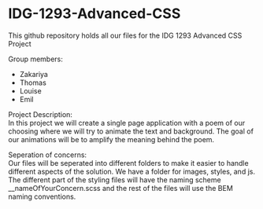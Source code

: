 # IDG-1293-Advanced-CSS
This github repository holds all our files for the IDG 1293 Advanced CSS Project 

Group members:
* Zakariya 
* Thomas
* Louise
* Emil

Project Description:       
      In this project we will create a single page application with a poem of our choosing where we will try to animate the text and background. The goal of our animations will be to amplify the meaning behind the poem.

Seperation of concerns:   
     Our files will be seperated into different folders to make it easier to handle different aspects of the solution. We have a folder for images, styles, and js. The different part of the styling files will have the naming scheme __nameOfYourConcern.scss and the rest of the files will use the BEM naming conventions.
